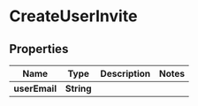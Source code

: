

# CreateUserInvite


## Properties

| Name | Type | Description | Notes |
|------------ | ------------- | ------------- | -------------|
|**userEmail** | **String** |  |  |



